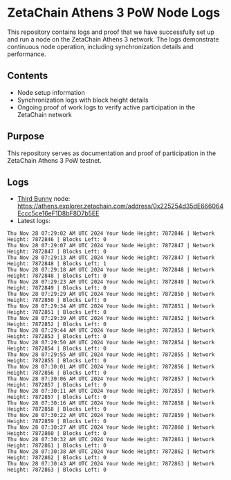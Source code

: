 # ZetaChain Athens 3 PoW Node Logs
This repository contains logs and proof that we have successfully set up and run a node on the ZetaChain Athens 3 network. The logs demonstrate continuous node operation, including synchronization details and performance.

## Contents
- Node setup information
- Synchronization logs with block height details
- Ongoing proof of work logs to verify active participation in the ZetaChain network

## Purpose
This repository serves as documentation and proof of participation in the ZetaChain Athens 3 PoW testnet.

## Logs

- [Third Bunny](https://thirdbunny.xyz/) node: https://athens.explorer.zetachain.com/address/0x225254d35dE666064Eccc5ce16eF1D8bF8D7b5EE
- Latest logs:
```
Thu Nov 28 07:29:02 AM UTC 2024 Your Node Height: 7872846 | Network Height: 7872846 | Blocks Left: 0
Thu Nov 28 07:29:07 AM UTC 2024 Your Node Height: 7872847 | Network Height: 7872847 | Blocks Left: 0
Thu Nov 28 07:29:13 AM UTC 2024 Your Node Height: 7872847 | Network Height: 7872848 | Blocks Left: 1
Thu Nov 28 07:29:18 AM UTC 2024 Your Node Height: 7872848 | Network Height: 7872848 | Blocks Left: 0
Thu Nov 28 07:29:23 AM UTC 2024 Your Node Height: 7872849 | Network Height: 7872849 | Blocks Left: 0
Thu Nov 28 07:29:29 AM UTC 2024 Your Node Height: 7872850 | Network Height: 7872850 | Blocks Left: 0
Thu Nov 28 07:29:34 AM UTC 2024 Your Node Height: 7872851 | Network Height: 7872851 | Blocks Left: 0
Thu Nov 28 07:29:39 AM UTC 2024 Your Node Height: 7872852 | Network Height: 7872852 | Blocks Left: 0
Thu Nov 28 07:29:44 AM UTC 2024 Your Node Height: 7872853 | Network Height: 7872853 | Blocks Left: 0
Thu Nov 28 07:29:50 AM UTC 2024 Your Node Height: 7872854 | Network Height: 7872854 | Blocks Left: 0
Thu Nov 28 07:29:55 AM UTC 2024 Your Node Height: 7872855 | Network Height: 7872855 | Blocks Left: 0
Thu Nov 28 07:30:01 AM UTC 2024 Your Node Height: 7872856 | Network Height: 7872856 | Blocks Left: 0
Thu Nov 28 07:30:06 AM UTC 2024 Your Node Height: 7872857 | Network Height: 7872857 | Blocks Left: 0
Thu Nov 28 07:30:11 AM UTC 2024 Your Node Height: 7872857 | Network Height: 7872857 | Blocks Left: 0
Thu Nov 28 07:30:16 AM UTC 2024 Your Node Height: 7872858 | Network Height: 7872858 | Blocks Left: 0
Thu Nov 28 07:30:22 AM UTC 2024 Your Node Height: 7872859 | Network Height: 7872859 | Blocks Left: 0
Thu Nov 28 07:30:27 AM UTC 2024 Your Node Height: 7872860 | Network Height: 7872860 | Blocks Left: 0
Thu Nov 28 07:30:32 AM UTC 2024 Your Node Height: 7872861 | Network Height: 7872861 | Blocks Left: 0
Thu Nov 28 07:30:38 AM UTC 2024 Your Node Height: 7872862 | Network Height: 7872862 | Blocks Left: 0
Thu Nov 28 07:30:43 AM UTC 2024 Your Node Height: 7872863 | Network Height: 7872863 | Blocks Left: 0
```
